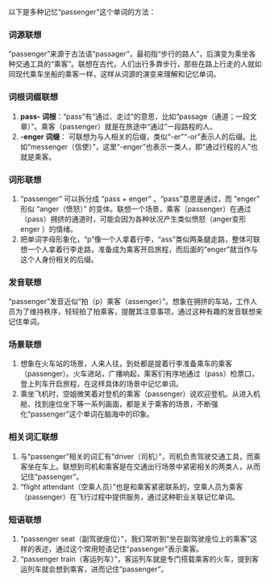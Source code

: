 以下是多种记忆“passenger”这个单词的方法：

### 词源联想
“passenger”来源于古法语“passager”，最初指“步行的路人”，后演变为乘坐各种交通工具的“乘客”。联想在古代，人们出行多靠步行，那些在路上行走的人就如同现代乘车坐船的乘客一样，这样从词源的演变来理解和记忆单词。

### 词根词缀联想
1. **pass- 词根**：“pass”有“通过、走过”的意思，比如“passage（通道；一段文章）”。乘客（passenger）就是在旅途中“通过”一段路程的人。
2. **-enger 词缀**： 可联想为与人相关的后缀，类似“-er”“-or”表示人的后缀。比如“messenger（信使）”，这里“-enger”也表示一类人，即“通过行程的人”也就是乘客。

### 词形联想
1. “passenger” 可以拆分成 “pass + enger” 。“pass”意思是通过，而 “enger” 形似 “anger（愤怒）” 的变体。联想一个场景，乘客（passenger）在通过（pass）拥挤的通道时，可能会因为各种状况产生类似愤怒（anger变形enger ）的情绪。
2. 把单词字母形象化，“p”像一个人拿着行李，“ass”类似两条腿走路，整体可联想一个人拿着行李走路，准备成为乘客开启旅程，而后面的“enger”就当作与这个人身份相关的后缀。

### 发音联想
“passenger”发音近似“拍（p）乘客（assenger）”。想象在拥挤的车站，工作人员为了维持秩序，轻轻拍了拍乘客，提醒其注意事项，通过这种有趣的发音联想来记住单词。

### 场景联想
1. 想象在火车站的场景，人来人往，到处都是提着行李准备乘车的乘客（passenger）。火车进站，广播响起，乘客们有序地通过（pass）检票口，登上列车开启旅程，在这样具体的场景中记忆单词。
2. 乘坐飞机时，空姐微笑着对登机的乘客（passenger）说欢迎登机。从进入机舱、找到座位坐下等一系列画面，都是关于乘客的场景，不断强化“passenger”这个单词在脑海中的印象。

### 相关词汇联想
1. 与“passenger”相关的词汇有“driver（司机）”，司机负责驾驶交通工具，而乘客坐在车上。联想到司机和乘客是在交通出行场景中紧密相关的两类人，从而记住“passenger”。
2. “flight attendant（空乘人员）”也是和乘客紧密联系的，空乘人员为乘客（passenger）在飞行过程中提供服务，通过这种职业关联记忆单词。

### 短语联想
1. “passenger seat（副驾驶座位）”，我们常听到“坐在副驾驶座位上的乘客”这样的表述，通过这个常用短语记住“passenger”表示乘客。
2. “passenger train（客运列车）”，客运列车就是专门搭载乘客的火车，提到客运列车就会想到乘客，进而记住“passenger”。 